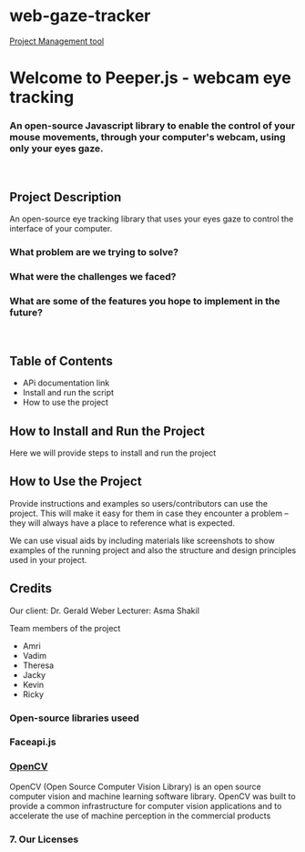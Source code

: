 # web-gaze-tracker

[Project Management tool](https://399team21.atlassian.net/ "Project Management tool")


# Welcome to Peeper.js - webcam eye tracking
### An open-source Javascript library to enable the control of your mouse movements, through your computer's webcam, using only your eyes gaze.
<br>


## Project Description
An open-source eye tracking library that uses your eyes gaze to control the interface of your computer. 

### What problem are we trying to solve?


### What were the challenges we faced?

### What are some of the features you hope to implement in the future?

<br>
 

## Table of Contents
- APi documentation link
- Install and run the script
- How to use the project

## How to Install and Run the Project

Here we will provide steps to install and run the project

## How to Use the Project
Provide instructions and examples so users/contributors can use the project. This will make it easy for them in case they encounter a problem – they will always have a place to reference what is expected.

We can use visual aids by including materials like screenshots to show examples of the running project and also the structure and design principles used in your project.

## Credits
Our client: Dr. Gerald Weber
Lecturer: Asma Shakil

Team members of the project
- Amri
- Vadim
- Theresa
- Jacky
- Kevin
- Ricky


### Open-source libraries useed
### Faceapi.js
### [OpenCV](https://opencv.org/)
OpenCV (Open Source Computer Vision Library) is an open source computer vision and machine learning software library. OpenCV was built to provide a common infrastructure for computer vision applications and to accelerate the use of machine perception in the commercial products


### 7. Our Licenses
